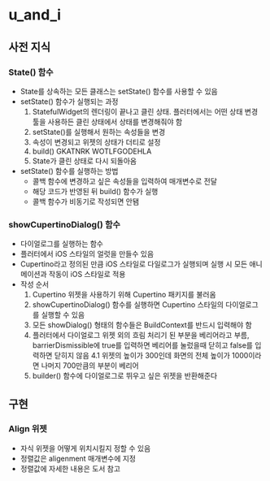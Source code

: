 # u_and_i


## 사전 지식
### State() 함수
- State를 상속하는 모든 클래스는 setState() 함수를 사용할 수 있음
- setState() 함수가 실행되는 과정
  1. StatefulWidget의 렌더링이 끝나고 클린 상태. 플러터에서는 어떤 상태 변경 툴을 사용하든 클린 상태에서 상태를 변경해줘야 함
  2. setState()를 실행해서 원하는 속성들을 변경
  3. 속성이 변경되고 위젯의 상태가 더티로 설정
  4. build() GKATNRK WOTLFGODEHLA
  5. State가 클린 상태로 다시 되돌아옴
- setState() 함수를 실행하는 방법
  - 콜백 함수에 변경하고 싶은 속성들을 입력하여 매개변수로 전달
  - 해당 코드가 반영된 뒤 build() 함수가 실행
  - 콜백 함수가 비동기로 작성되면 안됌
### showCupertinoDialog() 함수
- 다이얼로그를 실행하는 함수
- 플러터에서 iOS 스타일의 얼럿을 만들수 있음
- Cupertino라고 정의된 만큼 iOS 스타일로 다일로그가 실행되며 실행 시 모든 애니메이션과 작동이 iOS 스타일로 적용
- 작성 순서
  1. Cupertino 위젯을 사용하기 위해 Cupertino 패키지를 불러옴
  2. showCupertinoDialog() 함수를 실행하면 Cupertino 스타일의 다이얼로그를 실행할 수 있음
  3. 모든 showDialog() 형태의 함수들은 BuildContext를 반드시 입력해야 함
  4. 플러터에서 다이얼로그 위젯 외의 흐림 처리기 된 부분을 베리어라고 부름, barrierDismissible에 true를 입력하면 베리어를 눌렀을때 닫히고 false를 입력하면 닫히지 않음
    4.1 위젯의 높이가 300인데 화면의 전체 높이가 1000이라면 나머지 700만큼의 부분이 베리어
  5. builder() 함수에 다이얼로그로 뛰우고 싶은 위젯을 반환해준다

## 구현
### Align 위젯
- 자식 위젯을 어떻게 위치시킬지 정할 수 있음
- 정렬값은 aligenment 매개변수에 지정
- 정렬값에 자세한 내용은 도서 참고